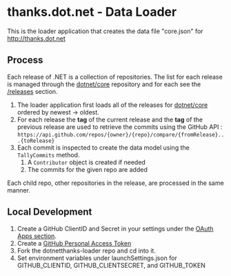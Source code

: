 # thanks.dot.net - Data Loader

This is the loader application that creates the data file "core.json" for http://thanks.dot.net

## Process

Each release of .NET is a collection of repositories. The list for each release is managed through the [dotnet/core](https://github.com/dotnet/core) repository and for each see the [/releases](https://github.com/dotnet/core/releases) section.

1. The loader application first loads all of the releases for [dotnet/core](https://github.com/dotnet/core/releases) ordered by newest -> oldest.
1. For each release the **tag** of the current release and the **tag** of the previous release are used to retrieve the commits using the GitHub API : `https://api.github.com/repos/{owner}/{repo}/compare/{fromRelease}...{toRelease}`
1. Each commit is inspected to create the data model using the `TallyCommits` method.
    1. A `Contributor` object is created if needed
    1. The commits for the given repo are added

Each child repo, other repositories in the release, are processed in the same manner.

## Local Development

1. Create a GitHub ClientID and Secret in your settings under the [OAuth Apps section](https://github.com/settings/developers).
1. Create a [GitHub Personal Access Token](https://github.com/settings/tokens)
1. Fork the dotnetthanks-loader repo and cd into it.
1. Set environment variables under launchSettings.json for GITHUB_CLIENTID, GITHUB_CLIENTSECRET, and GITHUB_TOKEN
